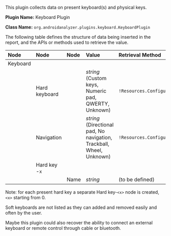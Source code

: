This plugin collects data on present keyboard(s) and physical keys.

**Plugin Name:** Keyboard Plugin

**Class Name:** `org.androidanalyzer.plugins.keyboard.KeyboardPlugin`

The following table defines the structure of data being inserted in the report, and the APIs or methods used to retrieve the value.

| **Node** | **Node** | **Node** | **Value** | **Retrieval Method** |
|:---------|:---------|:---------|:----------|:---------------------|
| Keyboard|  |  |  |  |
|      | Hard keyboard |  | _string_ (Custom keys, Numeric pad, QWERTY, Unknown) | `!Resources.Configuration.keyboard` |
|      | Navigation|  | _string_ (Directional pad, No navigation, Trackball, Wheel, Unknown) | `!Resources.Configuration.navigation` |
|      | Hard key -`x`|  |   |  |
|  |  | Name | _string_ | (to be defined) |

Note: for each present hard key a separate Hard key-`<x>` node is created, `<x>` starting from 0.

Soft keyboards are not listed as they can added and removed easily and often by the user.

Maybe this plugin could also recover the ability to connect an external keyboard or remote control through cable or bluetooth.